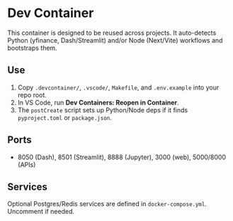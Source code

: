 # Dev Container

This container is designed to be reused across projects. It auto-detects Python (yfinance, Dash/Streamlit) and/or Node (Next/Vite) workflows and bootstraps them.

## Use
1. Copy `.devcontainer/`, `.vscode/`, `Makefile`, and `.env.example` into your repo root.
2. In VS Code, run **Dev Containers: Reopen in Container**.
3. The `postCreate` script sets up Python/Node deps if it finds `pyproject.toml` or `package.json`.

## Ports
- 8050 (Dash), 8501 (Streamlit), 8888 (Jupyter), 3000 (web), 5000/8000 (APIs)

## Services
Optional Postgres/Redis services are defined in `docker-compose.yml`. Uncomment if needed.
